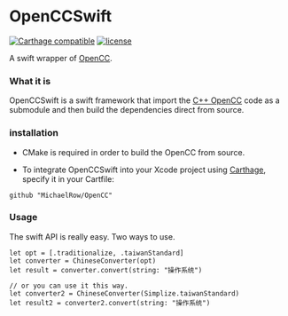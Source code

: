 # OpenCCSwift

[![Carthage compatible](https://img.shields.io/badge/Carthage-compatible-4BC51D.svg?style=flat)](https://github.com/Carthage/Carthage) [![license](http://img.shields.io/github/license/mashape/apistatus.svg)]()

A swift wrapper of [OpenCC](https://github.com/BYVoid/OpenCC). 

### What it is

OpenCCSwift is a swift framework that import the [C++  OpenCC](https://github.com/BYVoid/OpenCC) code as a submodule and then build the dependencies direct from source.

### installation

* CMake is required in order to build the OpenCC from source.

* To integrate OpenCCSwift into your Xcode project using [Carthage](https://github.com/Carthage/Carthage), specify it in your Cartfile:

```
github "MichaelRow/OpenCC"
```

### Usage

The swift API is really easy. Two ways to use.

```
let opt = [.traditionalize, .taiwanStandard]
let converter = ChineseConverter(opt)
let result = converter.convert(string: "操作系统")

// or you can use it this way.
let converter2 = ChineseConverter(Simplize.taiwanStandard)
let result2 = converter2.convert(string: "操作系统")
```